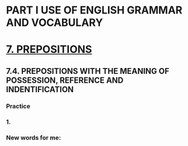 # PART I USE OF ENGLISH GRAMMAR AND VOCABULARY
# [7. PREPOSITIONS](../7.README.md)
## 7.4. PREPOSITIONS WITH THE MEANING OF POSSESSION, REFERENCE AND INDENTIFICATION
### Practice 
### 1.

### New words for me: